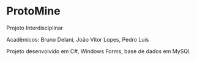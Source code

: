 # ProtoMine
Projeto Interdisciplinar

Acadêmicos: Bruno Delani, João Vitor Lopes, Pedro Luís

Projeto desenvolvido em C#, Windows Forms, base de dados em MySQl.
